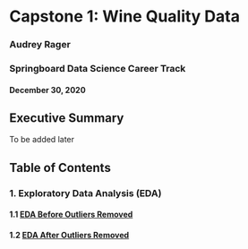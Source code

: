 # Capstone 1: Wine Quality Data
### Audrey Rager
### Springboard Data Science Career Track
#### December 30, 2020

## Executive Summary
To be added later


## Table of Contents
### 1. Exploratory Data Analysis (EDA)
#### 1.1 <a href="https://github.com/ahrager/Springboard/blob/master/Capstone1Project/00a_EDAandDataPrep_Capstone_1_WhiteWineQuality_20201230.ipynb" target="_blank">EDA Before Outliers Removed</a>
#### 1.2 <a href="https://github.com/ahrager/Springboard/blob/master/Capstone1Project/00b_EDAandDataPrep_Capstone_1_WhiteWineQuality_20201230.ipynb" target="_blank">EDA After Outliers Removed</a>
